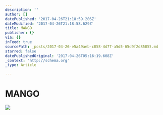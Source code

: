 ```yaml
---
description: ''
author: []
datePublished: '2017-04-26T21:18:59.206Z'
dateModified: '2017-04-26T21:18:58.629Z'
title: MANGO
publisher: {}
via: {}
inFeed: true
sourcePath: _posts/2017-04-26-e5a49aeb-c058-4d77-a5d5-65d9f2d85055.md
starred: false
datePublishedOriginal: '2017-04-26T05:16:19.608Z'
_context: 'http://schema.org'
_type: Article

---
```

# MANGO
![](https://the-grid-user-content.s3-us-west-2.amazonaws.com/8d4415b5-1e6d-44ae-acdb-b111b3510869.jpg)